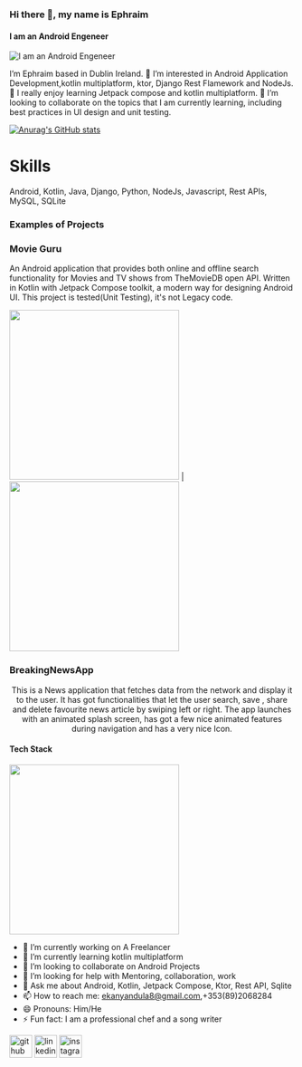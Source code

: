 ### Hi there 👋, my name is Ephraim
#### I am an Android Engeneer
![I am an Android Engeneer](https://firebasestorage.googleapis.com/v0/b/travelmantics-6a12f.appspot.com/o/deals_pictures%2Freal%20estate%20(Banner%20(Landscape)).png?alt=media&token=8fc8790e-7bd6-4773-af54-8d34e47a635f)

I’m Ephraim based in Dublin Ireland. 👀 I’m interested in Android Application Development,kotlin multiplatform, ktor, Django Rest Flamework and NodeJs.🌱 I really enjoy learning Jetpack compose and  kotlin multiplatform. 💞️ I’m looking to collaborate on the topics that I am currently learning, including best practices in UI design and unit testing.

[![Anurag's GitHub stats](https://github-readme-stats.vercel.app/api?username=kanyandula)](https://github.com/anuraghazra/github-readme-stats)

# Skills 
Android, Kotlin, Java, Django, Python, NodeJs, Javascript, Rest APIs, MySQL, SQLite

### Examples of Projects

### Movie Guru
An Android application that provides both online and offline search functionality for Movies and TV shows from TheMovieDB open API. Written in Kotlin with Jetpack Compose toolkit, a modern way for designing Android UI. This project is tested(Unit Testing), it's not Legacy code. 

<img src="https://media.giphy.com/media/M5Vr1bAewGABNLSVnS/giphy.gif" width="300"/> | <img src="https://media.giphy.com/media/GBh3Suq4JzxwoHan3S/giphy.gif" width="300"/>

### BreakingNewsApp


<p align="center">
This is a News application that fetches data from the network and display it to the user. It has got functionalities that let the user  search, save , share and delete favourite news article by swiping left  or right. The app launches with an animated splash screen, has got a few nice animated features during navigation  and has a very nice Icon.
  </p>


#### Tech Stack
<img src="https://media.giphy.com/media/hggbHXaJJFils78xVr/giphy.gif" width="300"/> 



- 🔭 I’m currently working on A Freelancer 
- 🌱 I’m currently learning kotlin multiplatform 
- 👯 I’m looking to collaborate on Android Projects 
- 🤔 I’m looking for help with Mentoring, collaboration, work 
- 💬 Ask me about Android, Kotlin, Jetpack Compose, Ktor, Rest API, Sqlite 
- 📫 How to reach me: ekanyandula8@gmail.com,+353(89)2068284 
- 😄 Pronouns: Him/He 
- ⚡ Fun fact: I am a professional chef and a song writer 


[<img src='https://cdn.jsdelivr.net/npm/simple-icons@3.0.1/icons/github.svg' alt='github' height='40'>](https://github.com/https://github.com/Kanyandula)  [<img src='https://cdn.jsdelivr.net/npm/simple-icons@3.0.1/icons/linkedin.svg' alt='linkedin' height='40'>](https://www.linkedin.com/in/https://www.linkedin.com/in/ephraim-kanyandula//)  [<img src='https://cdn.jsdelivr.net/npm/simple-icons@3.0.1/icons/instagram.svg' alt='instagram' height='40'>](https://www.instagram.com/https://www.instagram.com/divineprophecy//)  

  

